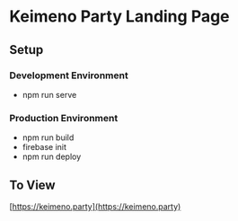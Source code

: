 # Keimeno Party Landing Page

## Setup

### Development Environment

-   npm run serve

### Production Environment

-   npm run build
-   firebase init
-   npm run deploy

## To View

[https://keimeno.party](https://keimeno.party)
